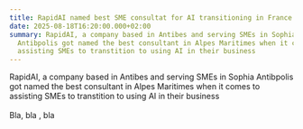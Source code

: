 ```yaml
---
title: RapidAI named best SME consultat for AI transitioning in France
date: 2025-08-18T16:20:00.000+02:00
summary: RapidAI, a company based in Antibes and serving SMEs in Sophia
  Antibpolis got named the best consultant in Alpes Maritimes when it comes to
  assisting SMEs to transtition to using AI in their business
---
```

RapidAI, a company based in Antibes and serving SMEs in Sophia Antibpolis got named the best consultant in Alpes Maritimes when it comes to assisting SMEs to transtition to using AI in their business\
\
Bla, bla , bla
